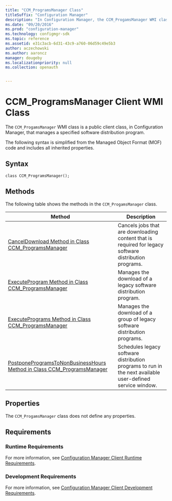 ```yaml
---
title: "CCM_ProgramsManager Class"
titleSuffix: "Configuration Manager"
description: "In Configuration Manager, the CCM_ProgamsManager WMI class is a public client class that manages a specified software distribution program."
ms.date: "09/20/2016"
ms.prod: "configuration-manager"
ms.technology: configmgr-sdk
ms.topic: reference
ms.assetid: e31c3acb-6d31-43c9-a760-06d59c49e5b3
author: aczechowski
ms.author: aaroncz
manager: dougeby
ms.localizationpriority: null
ms.collection: openauth


---
```

# CCM_ProgramsManager Client WMI Class
The `CCM_ProgamsManager` WMI class is a public client class, in Configuration Manager, that manages a specified software distribution program.  

 The following syntax is simplified from the Managed Object Format (MOF) code and includes all inherited properties.  

## Syntax  

```  
class CCM_ProgramsManager();  
```  

## Methods  
 The following table shows the methods in the `CCM_ProgamsManager` class.  

|Method|Description|  
|-|-|  
|[CancelDownload Method in Class CCM_ProgramsManager](../../../../../develop/reference/core/clients/sdk/canceldownload-method-in-class-ccm_programsmanager.md)|Cancels jobs that are downloading content that is required for legacy software distribution programs.|  
|[ExecuteProgram Method in Class CCM_ProgramsManager](../../../../../develop/reference/core/clients/sdk/executeprogram-method-in-class-ccm_programsmanager.md)|Manages the download of a legacy software distribution program.|  
|[ExecutePrograms Method in Class CCM_ProgramsManager](../../../../../develop/reference/core/clients/sdk/executeprograms-method-in-class-ccm_programsmanager.md)|Manages the download of a group of legacy software distribution programs.|  
|[PostponeProgramsToNonBusinessHours Method in Class CCM_ProgramsManager](../../../../../develop/reference/core/clients/sdk/postponeprogramstononbusinesshours-method-in-class-ccm_programsmanager.md)|Schedules legacy software distribution programs to run in the next available user-defined service window.|  

## Properties  
 The `CCM_ProgamsManager` class does not define any properties.  

## Requirements  

### Runtime Requirements  
 For more information, see [Configuration Manager Client Runtime Requirements](../../../../../develop/core/reqs/client-runtime-requirements.md).  

### Development Requirements  
 For more information, see [Configuration Manager Client Development Requirements](../../../../../develop/core/reqs/client-development-requirements.md).  
